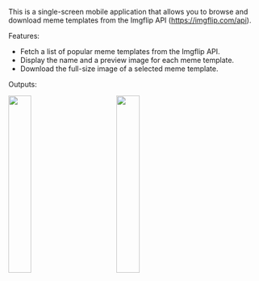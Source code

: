 This is a single-screen mobile application that allows you to browse and download meme templates from the Imgflip API (https://imgflip.com/api).

Features:
- Fetch a list of popular meme templates from the Imgflip API.
- Display the name and a preview image for each meme template.
- Download the full-size image of a selected meme template.

Outputs:

<img src="https://github.com/user-attachments/assets/5df1eb20-1103-40ff-8c26-3a447c204807" width=30% height=30%> 
&nbsp;&nbsp;&nbsp;&nbsp;&nbsp;&nbsp;&nbsp;&nbsp;&nbsp;&nbsp;&nbsp;&nbsp;&nbsp;&nbsp;
<img src="https://github.com/user-attachments/assets/13fdfe8b-ae1b-47f3-b5b9-8232c0ee84ab" width=30% height=30%>
